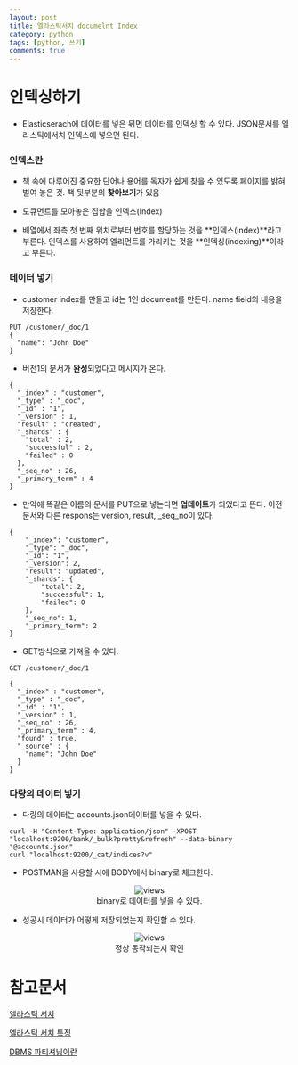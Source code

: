 ```yaml
---
layout: post
title: 엘라스틱서치 documelnt Index
category: python
tags: [python, 쓰기]
comments: true
---
```


# 인덱싱하기

- Elasticserach에 데이터를 넣은 뒤면 데이터를 인덱싱 할 수 있다. JSON문서를 엘라스틱에서치 인덱스에 넣으면 된다.

### 인덱스란

- 책 속에 다루어진 중요한 단어나 용어를 독자가 쉽게 찾을 수 있도록 페이지를 밝혀 벌여 놓은 것. 책 뒷부분의 **찾아보기**가 있음

- 도큐먼트를 모아놓은 집합을 인덱스(Index)

- 배열에서 좌측 첫 번째 위치로부터 번호를 할당하는 것을 **인덱스(index)**라고 부른다. 인덱스를 사용하여 엘리먼트를 가리키는 것을 **인덱싱(indexing)**이라고 부른다.


### 데이터 넣기

- customer index를 만들고 id는 1인 document를 만든다. name field의 내용을 저장한다.

```
PUT /customer/_doc/1
{
  "name": "John Doe"
}
```

- 버전1의 문서가 **완성**되었다고 메시지가 온다. 

```
{
  "_index" : "customer",
  "_type" : "_doc",
  "_id" : "1",
  "_version" : 1,
  "result" : "created",
  "_shards" : {
    "total" : 2,
    "successful" : 2,
    "failed" : 0
  },
  "_seq_no" : 26,
  "_primary_term" : 4
}
```

- 만약에 똑같은 이름의 문서를 PUT으로 넣는다면 **업데이트**가 되었다고 뜬다. 이전 문서와 다른 respons는 version, result, _seq_no이 있다.

```
{
    "_index": "customer",
    "_type": "_doc",
    "_id": "1",
    "_version": 2,
    "result": "updated",
    "_shards": {
        "total": 2,
        "successful": 1,
        "failed": 0
    },
    "_seq_no": 1,
    "_primary_term": 2
}
```


- GET방식으로 가져올 수 있다.

```
GET /customer/_doc/1
```

```
{
  "_index" : "customer",
  "_type" : "_doc",
  "_id" : "1",
  "_version" : 1,
  "_seq_no" : 26,
  "_primary_term" : 4,
  "found" : true,
  "_source" : {
    "name": "John Doe"
  }
}
```


### 다량의 데이터 넣기

- 다량의 데이터는 accounts.json데이터를 넣을 수 있다.

```
curl -H "Content-Type: application/json" -XPOST "localhost:9200/bank/_bulk?pretty&refresh" --data-binary "@accounts.json"
curl "localhost:9200/_cat/indices?v"
```

- POSTMAN을 사용할 시에 BODY에서 binary로 체크한다.

<center>
<figure>
<img src="https://imgur.com/2Y0Lk0f.png" alt="views">
<figcaption>binary로 데이터를 넣을 수 있다.</figcaption>
</figure>
</center>


- 성공시 데이터가 어떻게 저장되었는지 확인할 수 있다.

<center>
<figure>
<img src="https://imgur.com/pjFyEHW.png" alt="views">
<figcaption>정상 동작되는지 확인</figcaption>
</figure>
</center>



# 참고문서

[엘라스틱 서치](https://www.elastic.co/guide/en/elasticsearch/reference/current/getting-started-index.html)

[엘라스틱 서치 특징](https://www.samsungsds.com/global/ko/support/insights/elasticsearch.html)

[DBMS 파티셔닝이란](https://gmlwjd9405.github.io/2018/09/24/db-partitioning.html)


